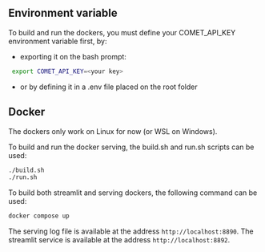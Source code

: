 ## Environment variable

To build and run the dockers, you must define your COMET_API_KEY environment variable first, by:
 - exporting it on the bash prompt: 
```bash
 export COMET_API_KEY=<your key>
```
 - or by defining it in a .env file placed on the root folder

## Docker
The dockers only work on Linux for now (or WSL on Windows).

To build and run the docker serving, the build.sh and run.sh scripts can be used:
```bash
./build.sh
./run.sh
```

To build both streamlit and serving dockers, the following command can be used:
```bash
docker compose up
```

The serving log file is available at the address `http://localhost:8890`.
The streamlit service is available at the address `http://localhost:8892`.



